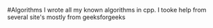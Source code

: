 #Algorithms
I wrote all my known algorithms in cpp.
I tooke help from several site's mostly from geeksforgeeks

